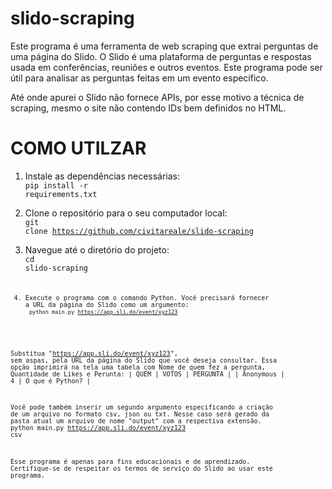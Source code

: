 # slido-scraping

Este programa é uma ferramenta de web scraping que extrai perguntas de uma página do Slido. O Slido é uma plataforma de perguntas e respostas usada em conferências, reuniões e outros eventos. Este programa pode ser útil para analisar as perguntas feitas em um evento específico.

Até onde apurei o Slido não fornece APIs, por esse motivo a técnica de scraping, mesmo o site não contendo IDs bem definidos no HTML.

<h1>COMO UTILZAR</h1>

1. Instale as dependências necessárias:<br>
<code>pip install -r requirements.txt</code>

2. Clone o repositório para o seu computador local:<br>
<code>git clone https://github.com/civitareale/slido-scraping</code>

3. Navegue até o diretório do projeto:<br>
<code>cd slido-scraping<code>

4. Execute o programa com o comando Python. Você precisará fornecer a URL da página do Slido como um argumento:<br>
<code>python main.py https://app.sli.do/event/xyz123</code>

Substitua "https://app.sli.do/event/xyz123", sem aspas, pela URL da página do Slido que você deseja consultar.
Essa opção imprimirá na tela uma tabela com Nome de quem fez a pergunta, Quantidade de Likes e Perunta:
|    QUEM    | VOTOS  |         PERGUNTA                 |
| Anonymous  |   4    | O que é Python?                  |

Você pode também inserir um segundo argumento especificando a criação de um arquivo no formato csv, json ou txt.
Nesse caso será gerado da pasta atual um arquivo de nome "output" com a respectiva extensão.
python main.py https://app.sli.do/event/xyz123 csv

Esse programa é apenas para fins educacionais e de aprendizado. Certifique-se de respeitar os termos de serviço do Slido ao usar este programa.